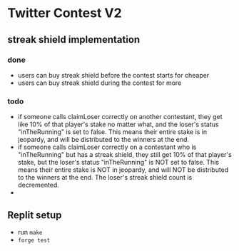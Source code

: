 # Twitter Contest V2

## streak shield implementation
### done
- users can buy streak shield before the contest starts for cheaper
- users can buy streak shield during the contest for more
### todo
- if someone calls claimLoser correctly on another contestant, they get like 10% of that player's stake no matter what, and the loser's status "inTheRunning" is set to false. This means their entire stake is in jeopardy, and will be distributed to the winners at the end.
- if someone calls claimLoser correctly on a contestant who is "inTheRunning" but has a streak shield, they still get 10% of that player's stake, but the loser's status "inTheRunning" is NOT set to false. This means their entire stake is NOT in jeopardy, and will NOT be distributed to the winners at the end. The loser's streak shield count is decremented.
-

## Replit setup
- run `make`
- `forge test`